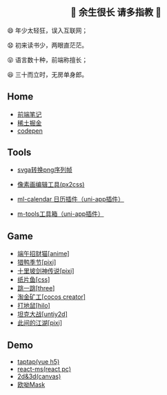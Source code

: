 <h2 align="center">👋 余生很长 请多指教 👋</h2>

<p>😄 年少太轻狂，误入互联网；</p>
<p>😧 初来读书少，两眼直茫茫。</p>
<p>😝 语言数十种，前端称擅长；</p>
<p>😆 三十而立时，无房单身郎。</p>

## Home

- [前端笔记](https://jsmask.gitee.io/note_blob/)
- [稀土掘金](https://juejin.cn/user/1204720472953240/posts)
- [codepen](https://codepen.io/jsmask)


## Tools

- [svga转换png序列帧](https://jsmask.github.io/svgatopngs/)
- [像素画编辑工具(px2css)](http://jsmask.gitee.io/px-dragon/)

- [ml-calendar 日历插件（uni-app插件）](https://ext.dcloud.net.cn/plugin?id=8410)
- [m-tools工具箱（uni-app插件）](https://ext.dcloud.net.cn/plugin?id=8440)


## Game

- [端午招财猫[anime]](https://jsmask.gitee.io/dwgame_laohuji/)
- [猎鸭季节[pixi]](http://jsmask.gitee.io/duck-hunt/)
- [十里坡剑神传说[pixi]](https://juejin.cn/post/7083283393844084750)
- [纸片鱼[css]](https://codepen.io/jsmask/full/xxVaOMy)
- [跳一跳[three]](https://jsmask.github.io/jump-game/index.html)
- [淘金矿工[cocos creator]](https://jsmask.github.io/gold-miner/)
- [打地鼠[hilo]](https://jsmask.github.io/h5game/gopher.html)
- [坦克大战[untiy2d]](https://github.com/jsmask/Tank)
- [此间的江湖[pixi]](https://jsmask.github.io/show/02/index.html)

## Demo

- [taptap(vue h5)](https://jsmask.github.io/taptap/)
- [react-ms(react pc)](https://jsmask.github.io/react-ms)
- [2d&3d(canvas)](https://github.com/jsmask/JSCanvasTest)
- [欧呦Mask](https://jsmask.github.io/ouyou/index.html#/)
